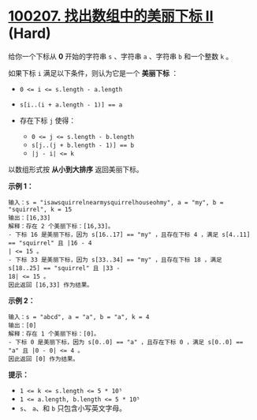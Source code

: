 # [100207. 找出数组中的美丽下标 II][link] (Hard)

[link]: https://leetcode.cn/contest/weekly-contest-380/problems/find-beautiful-indices-in-the-given-array-ii/

给你一个下标从 **0** 开始的字符串 `s` 、字符串 `a` 、字符串 `b` 和一个整数 `k` 。

如果下标 `i` 满足以下条件，则认为它是一个 **美丽下标** ：

- `0 <= i <= s.length - a.length`
- `s[i..(i + a.length - 1)] == a`
- 存在下标 `j` 使得：

  - `0 <= j <= s.length - b.length`
  - `s[j..(j + b.length - 1)] == b`
  - `|j - i| <= k`

以数组形式按 **从小到大排序** 返回美丽下标。

**示例 1：**

```
输入：s = "isawsquirrelnearmysquirrelhouseohmy", a = "my", b = "squirrel", k = 15
输出：[16,33]
解释：存在 2 个美丽下标：[16,33]。
- 下标 16 是美丽下标，因为 s[16..17] == "my" ，且存在下标 4 ，满足 s[4..11] == "squirrel" 且 |16 - 4
| <= 15 。
- 下标 33 是美丽下标，因为 s[33..34] == "my" ，且存在下标 18 ，满足 s[18..25] == "squirrel" 且 |33 -
18| <= 15 。
因此返回 [16,33] 作为结果。
```

**示例 2：**

```
输入：s = "abcd", a = "a", b = "a", k = 4
输出：[0]
解释：存在 1 个美丽下标：[0]。
- 下标 0 是美丽下标，因为 s[0..0] == "a" ，且存在下标 0 ，满足 s[0..0] == "a" 且 |0 - 0| <= 4 。
因此返回 [0] 作为结果。
```

**提示：**

- `1 <= k <= s.length <= 5 * 10⁵`
- `1 <= a.length, b.length <= 5 * 10⁵`
- `s`、 `a`、和 `b` 只包含小写英文字母。
